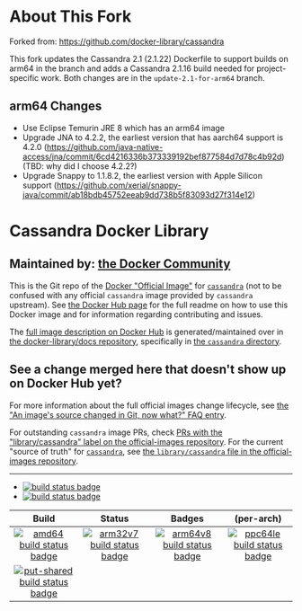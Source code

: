 # About This Fork

Forked from: https://github.com/docker-library/cassandra

This fork updates the Cassandra 2.1 (2.1.22) Dockerfile to support builds on arm64 in the branch and adds a Cassandra 2.1.16 build needed for project-specific work. Both changes are in the `update-2.1-for-arm64` branch.

## arm64 Changes

* Use Eclipse Temurin JRE 8 which has an arm64 image
* Upgrade JNA to 4.2.2, the earliest version that has aarch64 support is 4.2.0 (https://github.com/java-native-access/jna/commit/6cd4216336b373339192bef877584d7d78c4b92d) (TBD: why did I choose 4.2.2?)
* Upgrade Snappy to 1.1.8.2, the earliest version with Apple Silicon support (https://github.com/xerial/snappy-java/commit/ab18bdb45752eeab9dd738b5f83093d27f314e12)

# Cassandra Docker Library
## Maintained by: [the Docker Community](https://github.com/docker-library/cassandra)

This is the Git repo of the [Docker "Official Image"](https://github.com/docker-library/official-images#what-are-official-images) for [`cassandra`](https://hub.docker.com/_/cassandra/) (not to be confused with any official `cassandra` image provided by `cassandra` upstream). See [the Docker Hub page](https://hub.docker.com/_/cassandra/) for the full readme on how to use this Docker image and for information regarding contributing and issues.

The [full image description on Docker Hub](https://hub.docker.com/_/cassandra/) is generated/maintained over in [the docker-library/docs repository](https://github.com/docker-library/docs), specifically in [the `cassandra` directory](https://github.com/docker-library/docs/tree/master/cassandra).

## See a change merged here that doesn't show up on Docker Hub yet?

For more information about the full official images change lifecycle, see [the "An image's source changed in Git, now what?" FAQ entry](https://github.com/docker-library/faq#an-images-source-changed-in-git-now-what).

For outstanding `cassandra` image PRs, check [PRs with the "library/cassandra" label on the official-images repository](https://github.com/docker-library/official-images/labels/library%2Fcassandra). For the current "source of truth" for [`cassandra`](https://hub.docker.com/_/cassandra/), see [the `library/cassandra` file in the official-images repository](https://github.com/docker-library/official-images/blob/master/library/cassandra).

---

-	[![build status badge](https://img.shields.io/github/workflow/status/docker-library/cassandra/GitHub%20CI/master?label=GitHub%20CI)](https://github.com/docker-library/cassandra/actions?query=workflow%3A%22GitHub+CI%22+branch%3Amaster)
-	[![build status badge](https://img.shields.io/jenkins/s/https/doi-janky.infosiftr.net/job/update.sh/job/cassandra.svg?label=Automated%20update.sh)](https://doi-janky.infosiftr.net/job/update.sh/job/cassandra/)

| Build | Status | Badges | (per-arch) |
|:-:|:-:|:-:|:-:|
| [![amd64 build status badge](https://img.shields.io/jenkins/s/https/doi-janky.infosiftr.net/job/multiarch/job/amd64/job/cassandra.svg?label=amd64)](https://doi-janky.infosiftr.net/job/multiarch/job/amd64/job/cassandra/) | [![arm32v7 build status badge](https://img.shields.io/jenkins/s/https/doi-janky.infosiftr.net/job/multiarch/job/arm32v7/job/cassandra.svg?label=arm32v7)](https://doi-janky.infosiftr.net/job/multiarch/job/arm32v7/job/cassandra/) | [![arm64v8 build status badge](https://img.shields.io/jenkins/s/https/doi-janky.infosiftr.net/job/multiarch/job/arm64v8/job/cassandra.svg?label=arm64v8)](https://doi-janky.infosiftr.net/job/multiarch/job/arm64v8/job/cassandra/) | [![ppc64le build status badge](https://img.shields.io/jenkins/s/https/doi-janky.infosiftr.net/job/multiarch/job/ppc64le/job/cassandra.svg?label=ppc64le)](https://doi-janky.infosiftr.net/job/multiarch/job/ppc64le/job/cassandra/) |
| [![put-shared build status badge](https://img.shields.io/jenkins/s/https/doi-janky.infosiftr.net/job/put-shared/job/light/job/cassandra.svg?label=put-shared)](https://doi-janky.infosiftr.net/job/put-shared/job/light/job/cassandra/) |

<!-- THIS FILE IS GENERATED BY https://github.com/docker-library/docs/blob/master/generate-repo-stub-readme.sh -->

